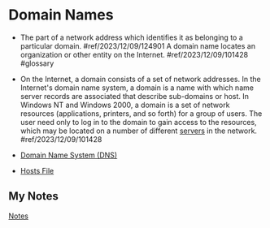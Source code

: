 # Domain Names
- The part of a network address which identifies it as belonging to a particular domain. #ref/2023/12/09/124901 A domain name locates an organization or other entity on the Internet. #ref/2023/12/09/101428 #glossary

- On the Internet, a domain consists of a set of network addresses. In the Internet's domain name system, a domain is a name with which name server records are associated that describe sub-domains or host. In Windows NT and Windows 2000, a domain is a set of network resources (applications, printers, and so forth) for a group of users. The user need only to log in to the domain to gain access to the resources, which may be located on a number of different [servers](server.md) in the network. #ref/2023/12/09/101428

- [Domain Name System (DNS)](dns.md)
- [Hosts File](hosts-file.md)
## My Notes
[Notes](mynotes/domain-names-notes.md)

